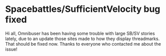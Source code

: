 # Spacebattles/SufficientVelocity bug fixed

Hi all, Omnibuser has been having some trouble with large SB/SV stories lately, due to an update those sites made to how they display threadmarks. That should be fixed now. Thanks to everyone who contacted me about the issue!
